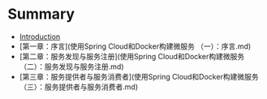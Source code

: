 # Summary

* [Introduction](README.md)
* [第一章：序言](使用Spring Cloud和Docker构建微服务 （一）：序言.md)
* [第二章：服务发现与服务注册](使用Spring Cloud和Docker构建微服务 （二）：服务发现与服务注册.md)
* [第三章：服务提供者与服务消费者](使用Spring Cloud和Docker构建微服务 （三）：服务提供者与服务消费者.md)

